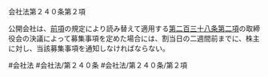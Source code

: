会社法第２４０条第２項

公開会社は、[前項](会社法＿＿＿＿第２４０条第１項)の規定により読み替えて適用する[第二百三十八条第二項](会社法＿＿＿＿第２３８条第２項)の取締役会の決議によって募集事項を定めた場合には、割当日の二週間前までに、株主に対し、当該募集事項を通知しなければならない。

#会社法
#会社法/第２４０条
#会社法/第２４０条/第２項
